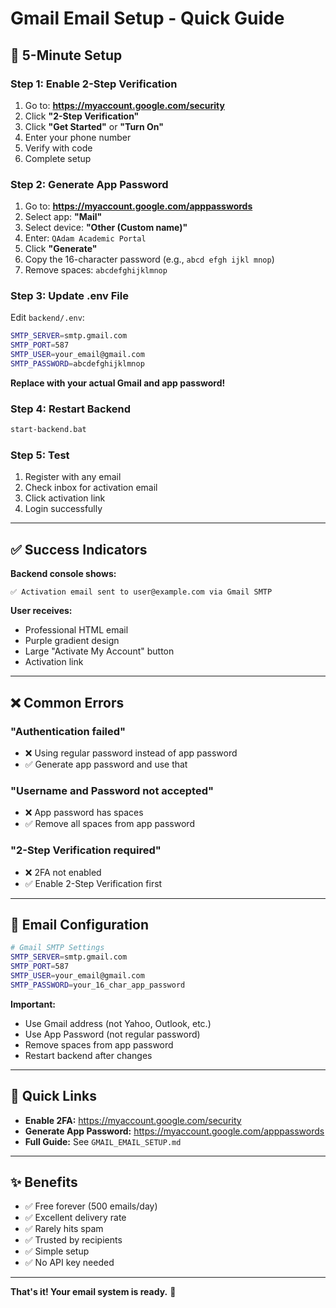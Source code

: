 # Gmail Email Setup - Quick Guide

## 🚀 5-Minute Setup

### Step 1: Enable 2-Step Verification

1. Go to: **https://myaccount.google.com/security**
2. Click **"2-Step Verification"**
3. Click **"Get Started"** or **"Turn On"**
4. Enter your phone number
5. Verify with code
6. Complete setup

### Step 2: Generate App Password

1. Go to: **https://myaccount.google.com/apppasswords**
2. Select app: **"Mail"**
3. Select device: **"Other (Custom name)"**
4. Enter: `QAdam Academic Portal`
5. Click **"Generate"**
6. Copy the 16-character password (e.g., `abcd efgh ijkl mnop`)
7. Remove spaces: `abcdefghijklmnop`

### Step 3: Update .env File

Edit `backend/.env`:

```bash
SMTP_SERVER=smtp.gmail.com
SMTP_PORT=587
SMTP_USER=your_email@gmail.com
SMTP_PASSWORD=abcdefghijklmnop
```

**Replace with your actual Gmail and app password!**

### Step 4: Restart Backend

```bash
start-backend.bat
```

### Step 5: Test

1. Register with any email
2. Check inbox for activation email
3. Click activation link
4. Login successfully

---

## ✅ Success Indicators

**Backend console shows:**
```
✅ Activation email sent to user@example.com via Gmail SMTP
```

**User receives:**
- Professional HTML email
- Purple gradient design
- Large "Activate My Account" button
- Activation link

---

## ❌ Common Errors

### "Authentication failed"
- ❌ Using regular password instead of app password
- ✅ Generate app password and use that

### "Username and Password not accepted"
- ❌ App password has spaces
- ✅ Remove all spaces from app password

### "2-Step Verification required"
- ❌ 2FA not enabled
- ✅ Enable 2-Step Verification first

---

## 📧 Email Configuration

```bash
# Gmail SMTP Settings
SMTP_SERVER=smtp.gmail.com
SMTP_PORT=587
SMTP_USER=your_email@gmail.com
SMTP_PASSWORD=your_16_char_app_password
```

**Important:**
- Use Gmail address (not Yahoo, Outlook, etc.)
- Use App Password (not regular password)
- Remove spaces from app password
- Restart backend after changes

---

## 🎯 Quick Links

- **Enable 2FA:** https://myaccount.google.com/security
- **Generate App Password:** https://myaccount.google.com/apppasswords
- **Full Guide:** See `GMAIL_EMAIL_SETUP.md`

---

## ✨ Benefits

- ✅ Free forever (500 emails/day)
- ✅ Excellent delivery rate
- ✅ Rarely hits spam
- ✅ Trusted by recipients
- ✅ Simple setup
- ✅ No API key needed

---

**That's it! Your email system is ready.** 🎉
